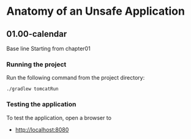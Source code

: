 # Anatomy of an Unsafe Application #

## 01.00-calendar ##
Base line Starting from chapter01

### Running the project ###
Run the following command from the project directory:

```shell
./gradlew tomcatRun
```

### Testing the application ###

To test the application, open a browser to
- [http://localhost:8080](http://localhost:8080)





